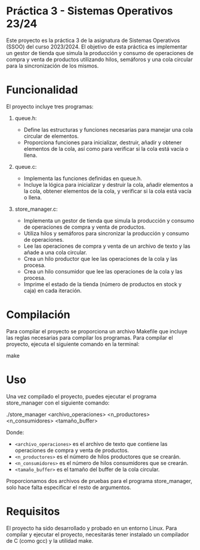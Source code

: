 # Práctica 3 - Sistemas Operativos 23/24

Este proyecto es la práctica 3 de la asignatura de Sistemas Operativos (SSOO) del curso 2023/2024. El objetivo de esta práctica es implementar un gestor de tienda que simula la producción y consumo de operaciones de compra y venta de productos utilizando hilos, semáforos y una cola circular para la sincronización de los mismos.

# Funcionalidad

El proyecto incluye tres programas:

1. queue.h:
   - Define las estructuras y funciones necesarias para manejar una cola circular de elementos.
   - Proporciona funciones para inicializar, destruir, añadir y obtener elementos de la cola, así como para verificar si la cola está vacía o llena.

2. queue.c:
   - Implementa las funciones definidas en queue.h.
   - Incluye la lógica para inicializar y destruir la cola, añadir elementos a la cola, obtener elementos de la cola, y verificar si la cola está vacía o llena.

3. store_manager.c:
   - Implementa un gestor de tienda que simula la producción y consumo de operaciones de compra y venta de productos.
   - Utiliza hilos y semáforos para sincronizar la producción y consumo de operaciones.
   - Lee las operaciones de compra y venta de un archivo de texto y las añade a una cola circular.
   - Crea un hilo productor que lee las operaciones de la cola y las procesa.
   - Crea un hilo consumidor que lee las operaciones de la cola y las procesa.
   - Imprime el estado de la tienda (número de productos en stock y caja) en cada iteración.

# Compilación

Para compilar el proyecto se proporciona un archivo Makefile que incluye las reglas necesarias para compilar los programas. Para compilar el proyecto, ejecuta el siguiente comando en la terminal:

make 

# Uso 

Una vez compilado el proyecto, puedes ejecutar el programa store_manager con el siguiente comando:

./store_manager <archivo_operaciones> <n_productores> <n_consumidores> <tamaño_buffer>

Donde:
- `<archivo_operaciones>` es el archivo de texto que contiene las operaciones de compra y venta de productos.
- `<n_productores>` es el número de hilos productores que se crearán.
- `<n_consumidores>` es el número de hilos consumidores que se crearán.
- `<tamaño_buffer>` es el tamaño del buffer de la cola circular.

Proporcionamos dos archivos de pruebas para el programa store_manager, solo hace falta especificar el resto de argumentos. 

# Requisitos 

El proyecto ha sido desarrollado y probado en un entorno Linux. Para compilar y ejecutar el proyecto, necesitarás tener instalado un compilador de C (como gcc) y la utilidad make.
